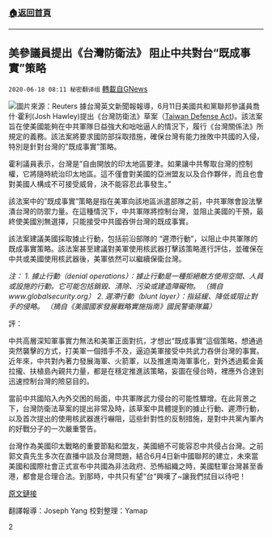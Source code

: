 ###  [:house:返回首頁](https://github.com/ourhimalayas/txt)
---

## 美參議員提出《台灣防衛法》 阻止中共對台“既成事實”策略
`2020-06-18 08:11 秘密翻译组` [轉載自GNews](https://gnews.org/zh-hant/237816/)

![](https://gnews.org/wp-content/uploads/2020/06/Picture-1-82.png)圖片來源：Reuters
據台灣英文新聞報報導，6月11日美國共和黨聯邦參議員喬什·霍利(Josh Hawley)提出《台灣防衛法》草案（[Taiwan Defense Act](https://www.hawley.senate.gov/sites/default/files/2020-06/Taiwan-Defense-Act.pdf))。該法案旨在使美國能夠在中共軍隊日益強大和咄咄逼人的情況下，履行《台灣關係法》所規定的義務。該法案將要求國防部採取措施，確保台灣有能力挫敗中共國的入侵，特別是針對台灣的”既成事實”策略。

霍利議員表示，台灣是”自由開放的印太地區要津。如果讓中共奪取台灣的控制權，它將隨時統治印太地區。這不僅會對美國的亞洲盟友以及合作夥伴，而且也會對美國人構成不可接受威脅，決不能容忍此事發生。”

該法案中的”既成事實”策略是指在美軍向該地區派遣部隊之前，中共軍隊會設法擊潰台灣的防禦力量。在這種情況下，中共軍隊將控制台灣，並阻止美國的干預，最終使美國別無選擇，只能接受中共國吞併台灣的既成事實。

該法案建議美國採取據止行動，包括前沿部隊的 “遲滯行動”，以阻止中共軍隊的既成事實策略。該法案甚至建議對美軍使用核武器打擊該策略進行評估，並確保在中共或美國使用核武器後，美軍依然可以繼續保衛台灣。

*注：*
*1. 據止行動（denial operations）：據止行動是一種拒絕敵方使用空間、人員或設施的行動。它可能包括銷毀、清除、污染或建造障礙物。 （摘自www.globalsecurity.org）
2. 遲滯行動（blunt layer）：指延緩、降低或阻止對手的侵略。 （摘自《美國國家發展戰略實施指南》國民警衛隊篇）*

評：

中共高層深知軍事實力無法和美軍正面對抗，才想出“既成事實”這個策略，想通過突然襲擊的方式，打美軍一個措手不及，逼迫美軍接受中共武力吞併台灣的事實。近年來，中共對內著力發展海軍、火箭軍，以及推進南海軍事化，對外透過藍金黃拉攏、扶植島內親共力量，都是在穩定推進該策略，妄圖在侵台時，裡應外合達到迅速控制台灣的險惡目的。

當前中共國陷入內外交困的局面，中共軍隊武力侵台的可能性驟增。在此背景之下，台灣防衛法草案的提出非常及時，該草案中具體提到的據止行動、遲滯行動，以及首次提出的使用核武器進行嚇阻，這些針對性的反制措施，是對中共黨內軍內的好戰分子的一次嚴重警告。

台灣作為美國印太戰略的重要節點和盟友，美國絕不可能容忍中共侵占台灣。之前郭文貴先生多次在直播中談及台灣問題，結合6月4日新中國聯邦的建立，未來當美國和國際社會正式宣布中共國為非法政府、恐怖組織之時，美國駐軍台灣甚至香港，都會是合理合法。到那時，中共只有望“台“興嘆了~讓我們拭目以待吧！

[原文鏈接](https://www.taiwannews.com.tw/en/news/3946567)

翻譯報導：Joseph Yang
校對整理：Yamap

2
